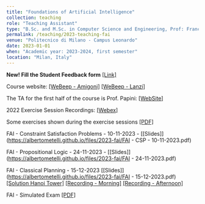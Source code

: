 ```yaml
---
title: "Foundations of Artificial Intelligence"
collection: teaching
role: "Teaching Assistant"
type: "B.Sc. and M.Sc. in Computer Science and Engineering, Prof: Francesco Amigoni and Pier Luca Lanzi"
permalink: /teaching/2023-teaching-fai
venue: "Politecnico di Milano - Campus Leonardo"
date: 2023-01-01
when: "Academic year: 2023-2024, first semester"
location: "Milan, Italy"
---
```


<b>New! Fill the Student Feedback form</b> [[Link]](https://forms.gle/cXdhh4VFFVeyHWo9A)

Course website: [[WeBeep - Amigoni]](https://webeep.polimi.it/course/view.php?id=11400) [[WeBeep - Lanzi]](https://webeep.polimi.it/course/view.php?id=12145) 

The TA for the first half of the course is Prof. Papini: [[WebSite]](https://t3p.github.io/teaching/)

2022 Exercise Session Recordings: [[Webex]](https://albertometelli.github.io/teaching/2022-teaching-fai)

Some exercises shown during the exercise sessions [[PDF]](https://albertometelli.github.io/files/2021-fai/exercises.pdf)

FAI - Constraint Satisfaction Problems - 10-11-2023 - [[Slides]](https://albertometelli.github.io/files/2023-fai/FAI - CSP - 10-11-2023.pdf)

FAI - Propositional Logic - 24-11-2023 - [[Slides]](https://albertometelli.github.io/files/2023-fai/FAI - 24-11-2023.pdf)

FAI - Classical Planning - 15-12-2023 [[Slides]](https://albertometelli.github.io/files/2023-fai/FAI - 15-12-2023.pdf) [[Solution Hanoi Tower]](https://albertometelli.github.io/files/2023-fai/hanoi_sol.pdf) [[Recording - Morning]](https://politecnicomilano.webex.com/politecnicomilano/ldr.php?RCID=791b74fc980ff867a5be73e52ade56df) [[Recording - Afternoon]](https://politecnicomilano.webex.com/politecnicomilano/ldr.php?RCID=6035c5656724ee0f41c0a134b70ea880)

FAI - Simulated Exam [[PDF]](https://albertometelli.github.io/files/2023-fai/FAI20230118-00000.pdf)
